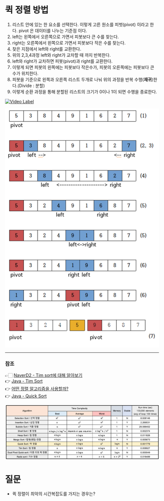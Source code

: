 # 퀵 정렬 방법

1. 리스트 안에 있는 한 요소를 선택한다. 이렇게 고른 원소를 피벗(pivot) 이라고 한다. pivot 은 데이터를 나누는 기준점 이다.
2. left는 왼쪽에서 오른쪽으로 가면서 피봇보다 큰 수를 찾는다.
3. right는 오른쪽에서 왼쪽으로 가면서 피봇보다 작은 수를 찾는다.
4. 찾은 지점에서 left와 right를 교환한다.
5. 위의 2,3,4과정 left와 right가 교차할 때 까지 반복한다.
6. left와 right가 교차하면 피봇(pivot)과 right를 교환한다.
7. 이렇게 되면 피봇의 왼쪽에는 피봇보다 작은수가, 피봇의 오른쪽에는 피봇보다 큰 수가 위치한다.
8. 피봇을 기준으로 왼쪽과 오른쪽 리스트 두개로 나눠 위의 과정을 반복 수행(**재귀**)한다.(Divide : 분할)
9. 이렇게 순환 과정을 통해 분할된 리스트의 크기가 0이나 1이 되면 수행을 종료한다.


[![Video Label](http://img.youtube.com/vi/3San3uKKHgg/0.jpg)](https://youtu.be/3San3uKKHgg)

![Quick-Sort](quick_sort.png)

---
### 참조
👉🏻 [NaverD2 - Tim sort에 대해 알아보기](https://d2.naver.com/helloworld/0315536)  
👉 [Java - Tim Sort](https://st-lab.tistory.com/276)  
👉 [어떤 정렬 알고리즘을 사용할까?](https://velog.io/@disdos0928/%EC%96%B4%EB%96%A4-%EC%A0%95%EB%A0%AC-%EC%95%8C%EA%B3%A0%EB%A6%AC%EC%A6%98%EC%9D%84-%EC%82%AC%EC%9A%A9%ED%95%A0%EA%B9%8C)  
👉 [Java - Quick Sort](https://st-lab.tistory.com/250)

![Time_Compare_Table](Time_Compare_Table.png)

# 질문
- 퀵 정렬이 최악의 시간복잡도를 가지는 경우는?